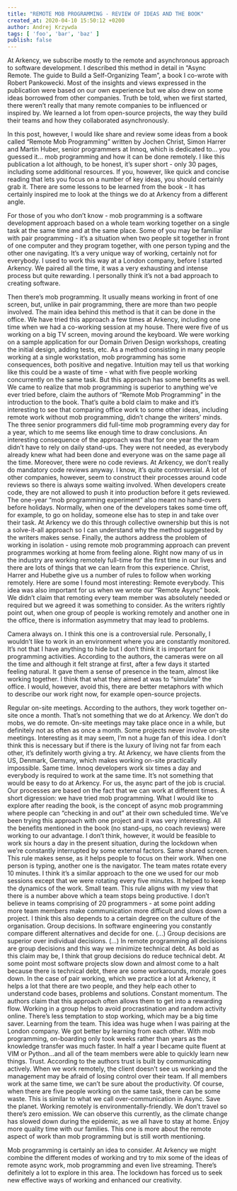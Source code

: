 ```yaml
---
title: "REMOTE MOB PROGRAMMING - REVIEW OF IDEAS AND THE BOOK"
created_at: 2020-04-10 15:50:12 +0200
author: Andrej Krzywda
tags: [ 'foo', 'bar', 'baz' ]
publish: false
---
```



At Arkency, we subscribe mostly to the remote and asynchronous approach to software development. I described this method in detail in “Async Remote. The guide to Build a Self-Organizing Team”, a book I co-wrote with Robert Pankowecki. Most of the insights and views expressed in the publication were based on our own experience but we also drew on some ideas borrowed from other companies. Truth be told, when we first started, there weren’t really that many remote companies to be influenced or inspired by. We learned a lot from open-source projects, the way they build their teams and how they collaborated asynchronously.

In this post, however, I would like share and review some ideas from a book called  “Remote Mob Programming” written by Jochen Christ, Simon Harrer and Martin Huber, senior programmers at Innoq, which is dedicated to… you guessed it… mob programming and how it can be done remotely. I like this publication a lot although, to be honest, it’s super short - only 30 pages, including some additional resources. If you, however, like quick and concise reading that lets you focus on a number of key ideas, you should certainly grab it. There are some lessons to be learned from the book - It has certainly inspired me to look at the things we do at Arkency from a different angle. 

For those of you who don’t know - mob programming is a software development approach based on a whole team working together on a single task at the same time and at the same place. Some of you may be familiar with pair programming - it’s a situation when two people sit together in front of one computer and they program together, with one person typing and the other one navigating. It’s a very unique way of working, certainly not for everybody. I used to work this way at a London company, before I started Arkency. We paired all the time, it was a very exhausting and intense process but quite rewarding. I personally think it’s not a bad approach to creating software. 

Then there’s mob programming. It usually means working in front of one screen, but, unlike in pair programming, there are more than two people involved. The main idea behind  this method is that it can be done in the office. We have tried this approach a few times at Arkency, including one time when we had a co-working session at my house. There were five of us working on a big TV screen, moving around the keyboard. We were working on a sample application for our Domain Driven Design workshops, creating the initial design, adding tests, etc. As a method consisting in many people working at a single workstation, mob programming has some consequences, both positive and negative. Intuition may tell us that working like this could be a waste of time - what with five people working concurrently on the same task. But this approach has some benefits as well.
We came to realize that mob programming is superior to anything we’ve ever tried before, claim the authors of “Remote Mob Programming” in the introduction to the book. That’s quite a bold claim to make and it’s interesting to see that comparing office work to some other ideas, including remote work without mob programming, didn’t change the writers’ minds. The three senior programmers did full-time mob programming every day for a year, which to me seems like enough time to draw conclusions. An interesting consequence of the approach was that for one year the team didn’t have to rely on daily stand-ups. They were not needed, as everybody already knew what had been done and everyone was on the same page all the time. Moreover, there were no code reviews. At Arkency, we don’t really do mandatory code reviews anyway. I know, it’s quite controversial. A lot of other companies, however, seem to construct their processes around code reviews so there is always some waiting involved. When developers create code, they are not allowed to push it into production before it gets reviewed. The one-year “mob programming experiment” also meant no hand-overs before holidays. Normally, when one of the developers takes some time off, for example, to go on holiday, someone else has to step in and take over their task. At Arkency we do this through collective ownership but this is not a solve-it-all approach so I can understand why the method suggested by the writers makes sense. Finally, the authors address the problem of working in isolation - using remote mob programming approach can prevent programmes working at home from feeling alone. Right now many of us in the industry are working remotely full-time for the first time in our lives and there are lots of things that we can learn from this experience.
 Christ, Harrer and Hubethe give us a number of rules to follow when working remotely. Here are some I found most interesting:
 Remote everybody. This idea was also important for us when we wrote our “Remote Async” book. We didn’t claim that remoting every team member was absolutely  needed or required but we agreed it was something to consider. As the writers rightly point out, when one group of people is working remotely and another one in the office, there is information asymmetry that may lead to problems. 
 
Camera always on. I think this one is a controversial rule. Personally, I wouldn’t like to work in an environment where you are constantly monitored. It’s not that I have anything to hide but I don’t think it is important for programming activities. According to the authors, the cameras were on all the time and although it felt strange at first, after a few days it started feeling natural. It gave them a sense of presence in the team, almost like working together. I think that what they aimed at was to “simulate” the office. I would, however, avoid this, there are better metaphors with which to describe our work right now, for example open-source projects. 

Regular on-site meetings. According to the authors, they work together on-site once a month. That’s not something that we do at Arkency. We don’t do mobs, we do remote. On-site meetings may take place once in a while, but definitely not as often as once a month. Some projects never involve on-site meetings. Interesting as it may seem, I’m not a huge fan of this idea. I don’t think this is necessary but if there is the luxury of living not far from each other, it’s definitely worth giving a try. At Arkency, we have clients from the US, Denmark, Germany, which makes working on-site practically impossible.
Same time. Innoq developers work six times a day and everybody is required to work at the same time. It’s not something that would be easy to do at Arkency. For us, the async part of the job is crucial. Our processes are based on the fact that we can work at different times. A short digression: we have tried mob programming. What I would like to explore after reading the book, is the concept of async mob programming where people can “checking in and out” at their own scheduled time. We’ve been trying this approach with one project and it was very interesting. All the benefits mentioned in the book (no stand-ups, no coach reviews) were working to our advantage. I don’t think, however, it would be feasible to work six hours a day in the present situation, during the lockdown when we’re constantly interrupted by some external factors. 
Same shared screen. This rule makes sense, as it helps people to focus on their work. When one person is typing, another one is the navigator. The team mates rotate every 10 minutes. I think it’s a similar approach to the one we used for our mob sessions except that we were rotating every five minutes. It helped to keep the dynamics of the work. 
Small team. This rule aligns with my view that there is a number above which a team stops being productive. I don’t believe in teams comprising of 20 programmers - at some point adding more team members make communication more difficult and slows down a project. I think this also depends to a certain degree on the culture of the organisation. 
Group decisions. In software engineering you constantly compare different alternatives and decide for one. (...) Group decisions are superior over individual decisions. (...) In remote programming all decisions are group decisions and this way we minimize technical debt. As bold as this claim may be, I think that group decisions do reduce technical debt. At some point most software projects slow down and almost come to a halt because there is technical debt, there are some workarounds, morale goes down. In the case of pair working, which we practice a lot at Arkency, it helps a lot that there are two people, and they help each other to understand code bases, problems and solutions.
 Constant momentum. The authors claim that this approach often allows them to get into a rewarding flow. Working in a group helps to avoid procrastination and random activity online. There’s less temptation to stop working, which may be a big time saver. 
Learning from the team. This idea was huge when I was pairing at the London company. We got better by learning from each other. With mob programming, on-boarding only took weeks rather than years as the knowledge transfer was much faster. In half a year I became quite fluent at VIM or Python...and all of the team members were able to quickly learn new things.
Trust. According to the authors trust is built by communicating actively. When we work remotely, the client doesn’t see us working and the management may be afraid of losing control over their team. If all members work at the same time, we can’t be sure about the productivity. Of course, when there are five people working on the same task, there can be some waste. This is similar to what we call over-communication in Async. 
Save the planet. Working remotely is environmentally-friendly. We don’t travel so there’s zero emission. We can observe this currently, as the climate change has slowed down during the epidemic, as we all have to stay at home. 
Enjoy more quality time with our families. This one is more about the remote aspect of work than mob programming but is still worth mentioning. 

Mob programming is certainly an idea to consider. At Arkency we might combine the different modes of working and try to mix some of the ideas of remote async work, mob programming and even live streaming. There’s definitely a lot to explore in this area. The lockdown has forced us to seek new effective ways of working and enhanced our creativity.
